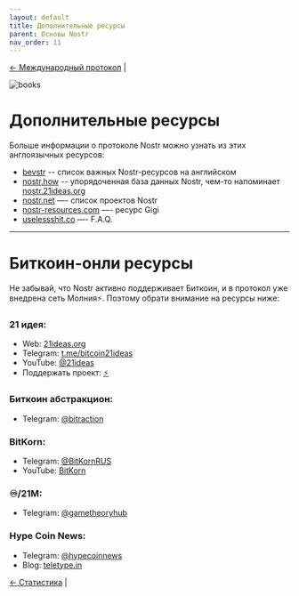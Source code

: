 ```yaml
---
layout: default
title: Дополнительные ресурсы
parent: Основы Nostr
nav_order: 11
---
```


[← Международный протокол](https://nostr.21ideas.org/docs/basics/stats.html) |

![books](https://nostr.build/p/nb6490.png)

# Дополнительные ресурсы

Больше информации о протоколе Nostr можно узнать из этих англоязычных ресурсов:

* [bevstr](https://www.bevstr.com/Nostr/) -- список важных Nostr-ресурсов на английском
* [nostr.how](https://nostr.how/) -- упорядоченная база данных Nostr, чем-то напоминает [nostr.21ideas.org](https://nostr.21ideas.org/)
* [nostr.net](https://www.nostr.net/) —- список проектов Nostr
* [nostr-resources.com](https://nostr-resources.com/) —- ресурс Gigi
* [uselessshit.co](https://uselessshit.co/resources/nostr/) —- F.A.Q.

***

# Биткоин-онли ресурсы
Не забывай, что Nostr активно поддерживает Биткоин, и в протокол уже внедрена сеть Молния⚡️. Поэтому обрати внимание на ресурсы ниже:

### 21 идея:

* Web: [21ideas.org](https://www.21ideas.org/)
* Telegram: [t.me/bitcoin21ideas](https://t.me/bitcoin21ideas)
* YouTube: [@21ideas](https://www.youtube.com/@21ideas/)
* Поддержать проект: [⚡️](https://www.21ideas.org/contribute/)

### Биткоин абстракцион:

* Telegram: [@bitraction](https://t.me/bitraction)

### BitKorn:

* Telegram: [@BitKornRUS](https://t.me/BitKornRUS)
* YouTube: [BitKorn](https://www.youtube.com/c/BitKornRUS)

### ♾️/21M:

* Telegram: [@gametheoryhub](https://t.me/gametheoryhub)

### Hype Coin News:

* Telegram: [@hypecoinnews](https://t.me/hypecoinnews)
* Blog: [teletype.in](https://teletype.in/@hypecoinnews)

[← Статистика](https://nostr.21ideas.org/docs/basics/stats.html) |
